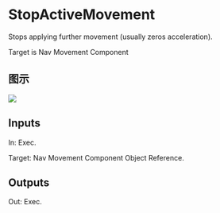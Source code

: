 # StopActiveMovement

Stops applying further movement (usually zeros acceleration).

Target is Nav Movement Component

## 图示

![]($-20221218-20184826.png)

## Inputs

In: Exec.

Target: Nav Movement Component Object Reference.  

## Outputs

Out: Exec.

